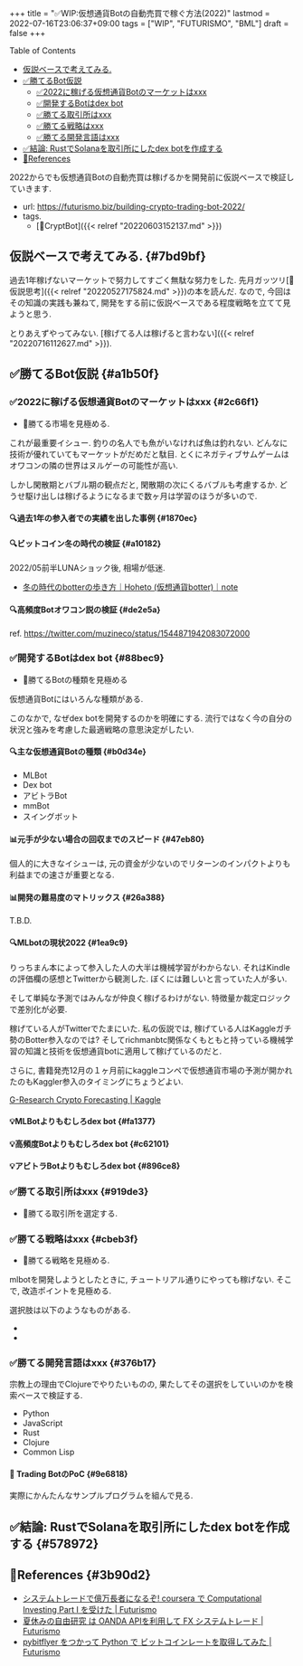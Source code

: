 +++
title = "✅WIP:仮想通貨Botの自動売買で稼ぐ方法(2022)"
lastmod = 2022-07-16T23:06:37+09:00
tags = ["WIP", "FUTURISMO", "BML"]
draft = false
+++

<div class="ox-hugo-toc toc">

<div class="heading">Table of Contents</div>

- [仮説ベースで考えてみる.](#7bd9bf)
- [✅勝てるBot仮説](#a1b50f)
    - [✅2022に稼げる仮想通貨Botのマーケットはxxx](#2c66f1)
    - [✅開発するBotはdex bot](#88bec9)
    - [✅勝てる取引所はxxx](#919de3)
    - [✅勝てる戦略はxxx](#cbeb3f)
    - [✅勝てる開発言語はxxx](#376b17)
- [✅結論: RustでSolanaを取引所にしたdex botを作成する](#578972)
- [🔗References](#3b90d2)

</div>
<!--endtoc-->

2022からでも仮想通貨Botの自動売買は稼げるかを開発前に仮説ベースで検証していきます.

-   url: <https://futurismo.biz/building-crypto-trading-bot-2022/>
-   tags.
    -   [🔖CryptBot]({{< relref "20220603152137.md" >}})


## 仮説ベースで考えてみる. {#7bd9bf}

過去1年稼げないマーケットで努力してすごく無駄な努力をした. 先月ガッツリ[📝仮説思考]({{< relref "20220527175824.md" >}})の本を読んだ. なので, 今回はその知識の実践も兼ねて, 開発をする前に仮説ベースである程度戦略を立てて見ようと思う.

とりあえずやってみない. [稼げてる人は稼げると言わない]({{< relref "20220716112627.md" >}}).


## ✅勝てるBot仮説 {#a1b50f}


### ✅2022に稼げる仮想通貨Botのマーケットはxxx {#2c66f1}

-   📍勝てる市場を見極める.

これが最重要イシュー. 釣りの名人でも魚がいなければ魚は釣れない. どんなに技術が優れていてもマーケットがだめだと駄目. とくにネガティブサムゲームはオワコンの隣の世界はヌルゲーの可能性が高い.

しかし閑散期とバブル期の観点だと, 閑散期の次にくるバブルも考慮するか. どうせ駆け出しは稼げるようになるまで数ヶ月は学習のほうが多いので.


#### 🔍過去1年の参入者での実績を出した事例 {#1870ec}


#### 🔍ビットコイン冬の時代の検証 {#a10182}

2022/05前半LUNAショック後, 相場が低迷.

-   [冬の時代のbotterの歩き方｜Hoheto (仮想通貨botter)｜note](https://note.com/hht/n/n8f4afa2ec02a)


#### 🔍高頻度Botオワコン説の検証 {#de2e5a}

ref. <https://twitter.com/muzineco/status/1544871942083072000>


### ✅開発するBotはdex bot {#88bec9}

-   📍勝てるBotの種類を見極める

仮想通貨Botにはいろんな種類がある.

このなかで, なぜdex botを開発するのかを明確にする. 流行ではなく今の自分の状況と強みを考慮した最適戦略の意思決定がしたい.


#### 🔍主な仮想通貨Botの種類 {#b0d34e}

-   MLBot
-   Dex bot
-   アビトラBot
-   mmBot
-   スイングボット


#### 📊元手が少ない場合の回収までのスピード {#47eb80}

個人的に大きなイシューは, 元の資金が少ないのでリターンのインパクトよりも利益までの速さが重要となる.


#### 📊開発の難易度のマトリックス {#26a388}

T.B.D.


#### 🔍MLbotの現状2022 {#1ea9c9}

りっちまん本によって参入した人の大半は機械学習がわからない. それはKindleの評価欄の感想とTwitterから観測した. ぼくには難しいと言っていた人が多い.

そして単純な予測ではみんなが仲良く稼げるわけがない. 特徴量か裁定ロジックで差別化が必要.

稼げている人がTwitterでたまにいた. 私の仮説では, 稼げている人はKaggleガチ勢のBotter参入なのでは? そしてrichmanbtc関係なくもともと持っている機械学習の知識と技術を仮想通貨botに適用して稼げているのだと.

さらに, 書籍発売12月の１ヶ月前にkaggleコンペで仮想通貨市場の予測が開かれたのもKaggler参入のタイミングにちょうどよい.

[G-Research Crypto Forecasting | Kaggle](https://www.kaggle.com/competitions/g-research-crypto-forecasting/)


#### 💡MLBotよりもむしろdex bot {#fa1377}


#### 💡高頻度Botよりもむしろdex bot {#c62101}


#### 💡アビトラBotよりもむしろdex bot {#896ce8}


### ✅勝てる取引所はxxx {#919de3}

-   📍勝てる取引所を選定する.


### ✅勝てる戦略はxxx {#cbeb3f}

-   📍勝てる戦略を見極める.

mlbotを開発しようとしたときに, チュートリアル通りにやっても稼げない. そこで, 改造ポイントを見極める.

選択肢は以下のようなものがある.

-

-


### ✅勝てる開発言語はxxx {#376b17}

宗教上の理由でClojureでやりたいものの, 果たしてその選択をしていいのかを検索ベースで検証する.

-   Python
-   JavaScript
-   Rust
-   Clojure
-   Common Lisp


#### <span class="org-todo todo _">🔬</span> Trading BotのPoC {#9e6818}

実際にかんたんなサンプルプログラムを組んで見る.


## ✅結論: RustでSolanaを取引所にしたdex botを作成する {#578972}


## 🔗References {#3b90d2}

-   [システムトレードで億万長者になるぞ! coursera で Computational Investing Part I を受けた | Futurismo](https://futurismo.biz/archives/2678/)
-   [夏休みの自由研究 は OANDA APIを利用して FX システムトレード | Futurismo](https://futurismo.biz/archives/4392/)
-   [pybitflyer をつかって Python で ビットコインレートを取得してみた | Futurismo](https://futurismo.biz/archives/6401/)
